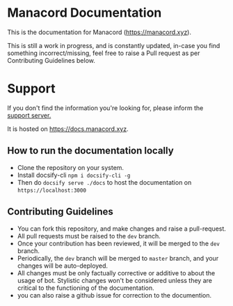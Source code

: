 # Manacord Documentation

This is the documentation for Manacord (https://manacord.xyz).

This is still a work in progress, and is constantly updated, in-case you find something incorrect/missing,
feel free to raise a Pull request as per Contributing Guidelines below.

# Support
If you don't find the information you're looking for, please inform the [support server.](https://discord.gg/qxPNcgtTqn)


It is hosted on https://docs.manacord.xyz.

## How to run the documentation locally

- Clone the repository on your system.
- Install docsify-cli `npm i docsify-cli -g`
- Then do `docsify serve ./docs` to host the documentation on `https://localhost:3000`

## Contributing Guidelines

- You can fork this repository, and make changes and raise a pull-request.
- All pull requests must be raised to the `dev` branch. 
- Once your contribution has been reviewed, it will be merged to the `dev` branch.
- Periodically, the `dev` branch will be merged to `master` branch, and your changes will be auto-deployed. 
- All changes must be only factually corrective or additive to about the usage of bot. Stylistic changes won't be considered unless they are critical to the functioning of the documentation. 
- you can also raise a github issue for correction to the documention.
